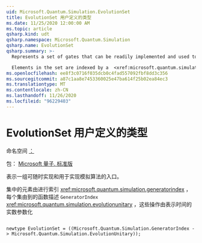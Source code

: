 ```yaml
---
uid: Microsoft.Quantum.Simulation.EvolutionSet
title: EvolutionSet 用户定义的类型
ms.date: 11/25/2020 12:00:00 AM
ms.topic: article
qsharp.kind: udt
qsharp.namespace: Microsoft.Quantum.Simulation
qsharp.name: EvolutionSet
qsharp.summary: >-
  Represents a set of gates that can be readily implemented and used to implement simulation algorithms.

  Elements in the set are indexed by a  <xref:microsoft.quantum.simulation.generatorindex>, and each set is described by a function from `GeneratorIndex` to  <xref:microsoft.quantum.simulation.evolutionunitary>, which are operations parameterized by a real number representing time
ms.openlocfilehash: ee8f3c0716f035dcb0c4fad557092fbf8dd3c356
ms.sourcegitcommit: a87c1aa8e7453360025e47ba614f25b02ea84ec3
ms.translationtype: MT
ms.contentlocale: zh-CN
ms.lasthandoff: 11/26/2020
ms.locfileid: "96229403"
---
```

# <a name="evolutionset-user-defined-type"></a>EvolutionSet 用户定义的类型

命名空间 [：](xref:Microsoft.Quantum.Simulation)

包： [Microsoft 量子. 标准版](https://nuget.org/packages/Microsoft.Quantum.Standard)


表示一组可随时实现和用于实现模拟算法的入口。

集中的元素由进行索引  <xref:microsoft.quantum.simulation.generatorindex> ，每个集由到的函数描述 `GeneratorIndex`  <xref:microsoft.quantum.simulation.evolutionunitary> ，这些操作由表示时间的实数参数化

```qsharp

newtype EvolutionSet = ((Microsoft.Quantum.Simulation.GeneratorIndex -> Microsoft.Quantum.Simulation.EvolutionUnitary));
```

